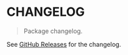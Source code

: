 # CHANGELOG

> Package changelog.

See [GitHub Releases](https://github.com/stdlib-js/stats-base-dists-hypergeometric-cdf/releases) for the changelog.